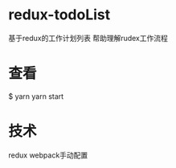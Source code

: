 # redux-todoList

基于redux的工作计划列表
帮助理解rudex工作流程

# 查看

$ yarn
  yarn start

# 技术

redux
webpack手动配置


